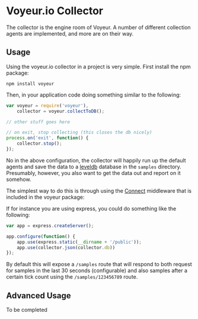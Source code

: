 # Voyeur.io Collector

The collector is the engine room of Voyeur.  A number of different collection agents are implemented, and more are on their way.

## Usage

Using the voyeur.io collector in a project is very simple.  First install the npm package:

`npm install voyeur`

Then, in your application code doing something similar to the following:

```js
var voyeur = require('voyeur'),
    collector = voyeur.collectToDB();

// other stuff goes here

// on exit, stop collecting (this closes the db nicely)
process.on('exit', function() {
    collector.stop();
});
```

No in the above configuration, the collector will happily run up the default agents and save the data to a [leveldb](http://leveldb.googlecode.com/) database in the `samples` directory.  Presumably, however, you also want to get the data out and report on it somehow.

The simplest way to do this is through using the [Connect](http://senchalabs.github.com/connect) middleware that is included in the voyeur package:

If for instance you are using express, you could do something like the following:

```js
var app = express.createServer();

app.configure(function() {
    app.use(express.static(__dirname + '/public'));
    app.use(collector.json(collector.db))
});
```

By default this will expose a `/samples` route that will respond to both request for samples in the last 30 seconds (configurable) and also samples after a certain tick count using the `/samples/123456789` route.

## Advanced Usage

To be completed